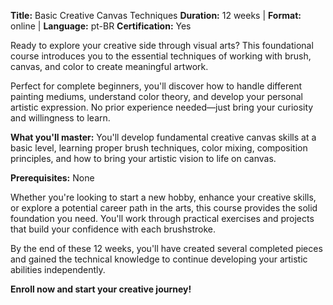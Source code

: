 **Title:** Basic Creative Canvas Techniques
**Duration:** 12 weeks | **Format:** online | **Language:** pt-BR
**Certification:** Yes

Ready to explore your creative side through visual arts? This foundational course introduces you to the essential techniques of working with brush, canvas, and color to create meaningful artwork.

Perfect for complete beginners, you'll discover how to handle different painting mediums, understand color theory, and develop your personal artistic expression. No prior experience needed—just bring your curiosity and willingness to learn.

**What you'll master:**
You'll develop fundamental creative canvas skills at a basic level, learning proper brush techniques, color mixing, composition principles, and how to bring your artistic vision to life on canvas.

**Prerequisites:**
None

Whether you're looking to start a new hobby, enhance your creative skills, or explore a potential career path in the arts, this course provides the solid foundation you need. You'll work through practical exercises and projects that build your confidence with each brushstroke.

By the end of these 12 weeks, you'll have created several completed pieces and gained the technical knowledge to continue developing your artistic abilities independently.

**Enroll now and start your creative journey!**